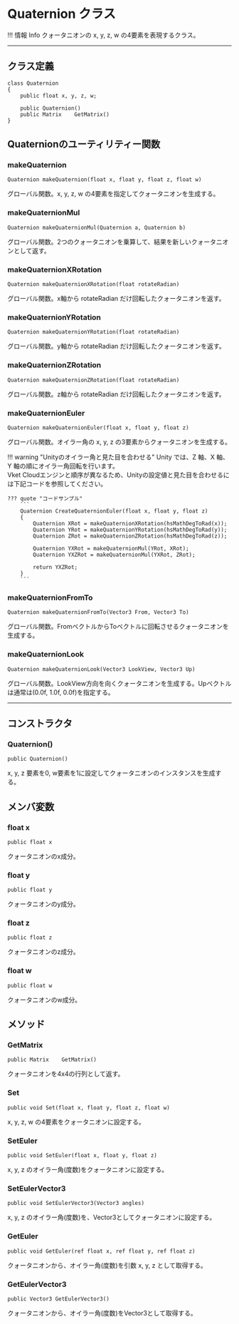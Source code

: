 
# Quaternion クラス

!!! 情報 Info
    クォータニオンの x, y, z, w の4要素を表現するクラス。

***

## クラス定義

```
class Quaternion
{
    public float x, y, z, w;
    
    public Quaternion()
    public Matrix    GetMatrix()
}
```

## Quaternionのユーティリティー関数

### makeQuaternion

`Quaternion makeQuaternion(float x, float y, float z, float w)`

グローバル関数。x, y, z, w の4要素を指定してクォータニオンを生成する。

### makeQuaternionMul

`Quaternion makeQuaternionMul(Quaternion a, Quaternion b)`

グローバル関数。2つのクォータニオンを乗算して、結果を新しいクォータニオンとして返す。

### makeQuaternionXRotation

`Quaternion makeQuaternionXRotation(float rotateRadian)`

グローバル関数。x軸から rotateRadian だけ回転したクォータニオンを返す。

### makeQuaternionYRotation

`Quaternion makeQuaternionYRotation(float rotateRadian)`

グローバル関数。y軸から rotateRadian だけ回転したクォータニオンを返す。

### makeQuaternionZRotation

`Quaternion makeQuaternionZRotation(float rotateRadian)`

グローバル関数。z軸から rotateRadian だけ回転したクォータニオンを返す。

### makeQuaternionEuler

`Quaternion makeQuaternionEuler(float x, float y, float z)`

グローバル関数。オイラー角の x, y, z の3要素からクォータニオンを生成する。

!!! warning "Unityのオイラー角と見た目を合わせる"
    Unity では、Z 軸、X 軸、Y 軸の順にオイラー角回転を行います。<br>
    Vket Cloudエンジンと順序が異なるため、Unityの設定値と見た目を合わせるには下記コードを参照してください。

    ??? quote "コードサンプル"
        ```
        Quaternion CreateQuaternionEuler(float x, float y, float z)
        {
            Quaternion XRot = makeQuaternionXRotation(hsMathDegToRad(x));
            Quaternion YRot = makeQuaternionYRotation(hsMathDegToRad(y));
            Quaternion ZRot = makeQuaternionZRotation(hsMathDegToRad(z));

            Quaternion YXRot = makeQuaternionMul(YRot, XRot);
            Quaternion YXZRot = makeQuaternionMul(YXRot, ZRot);

            return YXZRot;
        }
        ```

### makeQuaternionFromTo

`Quaternion makeQuaternionFromTo(Vector3 From, Vector3 To)`

グローバル関数。FromベクトルからToベクトルに回転させるクォータニオンを生成する。

### makeQuaternionLook

`Quaternion makeQuaternionLook(Vector3 LookView, Vector3 Up)`

グローバル関数。LookView方向を向くクォータニオンを生成する。Upベクトルは通常は(0.0f, 1.0f, 0.0f)を指定する。

***

## コンストラクタ

### Quaternion()

`public Quaternion()`

x, y, z 要素を0, w要素を1に設定してクォータニオンのインスタンスを生成する。

## メンバ変数

### float x

`public float x`

クォータニオンのx成分。

### float y

`public float y`

クォータニオンのy成分。

### float z

`public float z`

クォータニオンのz成分。

### float w

`public float w`

クォータニオンのw成分。

## メソッド

### GetMatrix

`public Matrix    GetMatrix()`

クォータニオンを4x4の行列として返す。

### Set

`public void Set(float x, float y, float z, float w)`

x, y, z, w の4要素をクォータニオンに設定する。

### SetEuler

`public void SetEuler(float x, float y, float z)`

x, y, z のオイラー角(度数)をクォータニオンに設定する。

### SetEulerVector3

`public void SetEulerVector3(Vector3 angles)`

x, y, z のオイラー角(度数)を、Vector3としてクォータニオンに設定する。

### GetEuler

`public void GetEuler(ref float x, ref float y, ref float z)`

クォータニオンから、オイラー角(度数)を引数 x, y, z として取得する。

### GetEulerVector3

`public Vector3 GetEulerVector3()`

クォータニオンから、オイラー角(度数)をVector3として取得する。
